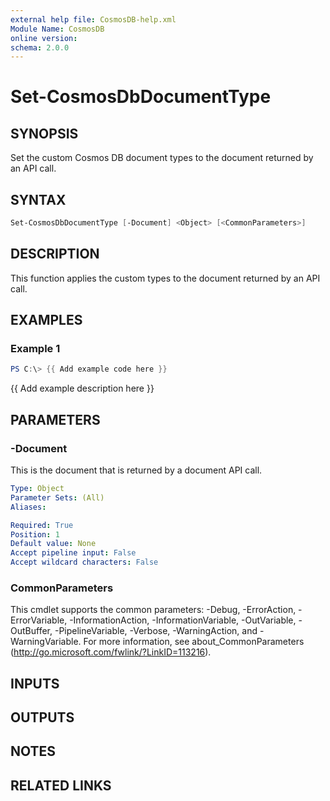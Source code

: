 ```yaml
---
external help file: CosmosDB-help.xml
Module Name: CosmosDB
online version:
schema: 2.0.0
---
```


# Set-CosmosDbDocumentType

## SYNOPSIS

Set the custom Cosmos DB document types to the document returned
by an API call.

## SYNTAX

```powershell
Set-CosmosDbDocumentType [-Document] <Object> [<CommonParameters>]
```

## DESCRIPTION

This function applies the custom types to the document returned
by an API call.

## EXAMPLES

### Example 1

```powershell
PS C:\> {{ Add example code here }}
```

{{ Add example description here }}

## PARAMETERS

### -Document

This is the document that is returned by a document API call.

```yaml
Type: Object
Parameter Sets: (All)
Aliases:

Required: True
Position: 1
Default value: None
Accept pipeline input: False
Accept wildcard characters: False
```

### CommonParameters

This cmdlet supports the common parameters: -Debug, -ErrorAction, -ErrorVariable, -InformationAction, -InformationVariable, -OutVariable, -OutBuffer, -PipelineVariable, -Verbose, -WarningAction, and -WarningVariable.
For more information, see about_CommonParameters (http://go.microsoft.com/fwlink/?LinkID=113216).

## INPUTS

## OUTPUTS

## NOTES

## RELATED LINKS
